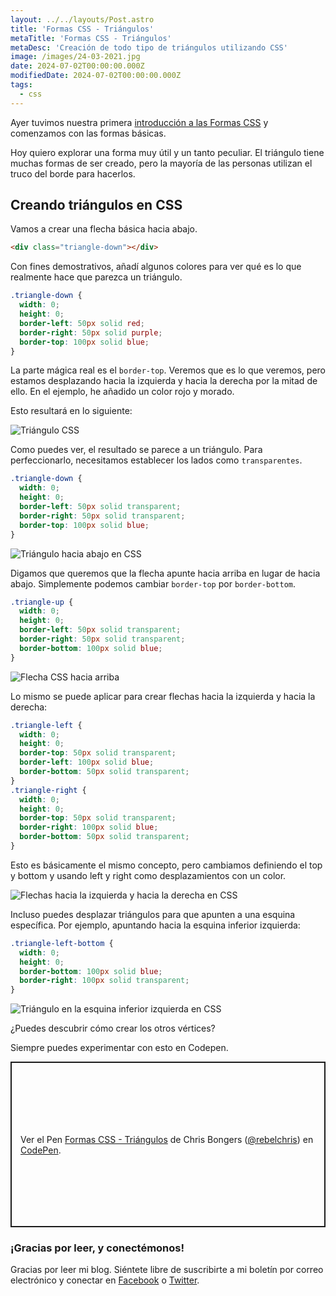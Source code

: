 ```yaml
---
layout: ../../layouts/Post.astro
title: 'Formas CSS - Triángulos'
metaTitle: 'Formas CSS - Triángulos'
metaDesc: 'Creación de todo tipo de triángulos utilizando CSS'
image: /images/24-03-2021.jpg
date: 2024-07-02T00:00:00.000Z
modifiedDate: 2024-07-02T00:00:00.000Z
tags:
  - css
--- 
```


Ayer tuvimos nuestra primera [introducción a las Formas CSS](https://daily-dev-tips.com/posts/css-shapes-the-basics/) y comenzamos con las formas básicas.

Hoy quiero explorar una forma muy útil y un tanto peculiar.
El triángulo tiene muchas formas de ser creado, pero la mayoría de las personas utilizan el truco del borde para hacerlos.

## Creando triángulos en CSS

Vamos a crear una flecha básica hacia abajo.

```html
<div class="triangle-down"></div>
```

Con fines demostrativos, añadí algunos colores para ver qué es lo que realmente hace que parezca un triángulo.

```css
.triangle-down {
  width: 0;
  height: 0;
  border-left: 50px solid red;
  border-right: 50px solid purple;
  border-top: 100px solid blue;
}
```

La parte mágica real es el `border-top`. Veremos que es lo que veremos, pero estamos desplazando hacia la izquierda y hacia la derecha por la mitad de ello.
En el ejemplo, he añadido un color rojo y morado.

Esto resultará en lo siguiente:

![Triángulo CSS](https://cdn.hashnode.com/res/hashnode/image/upload/v1616224807082/1_ZjpStkC.jpeg)

Como puedes ver, el resultado se parece a un triángulo.
Para perfeccionarlo, necesitamos establecer los lados como `transparentes`.

```css
.triangle-down {
  width: 0;
  height: 0;
  border-left: 50px solid transparent;
  border-right: 50px solid transparent;
  border-top: 100px solid blue;
}
```

![Triángulo hacia abajo en CSS](https://cdn.hashnode.com/res/hashnode/image/upload/v1616224895194/lWAAOt_Dm.png)

Digamos que queremos que la flecha apunte hacia arriba en lugar de hacia abajo.
Simplemente podemos cambiar `border-top` por `border-bottom`.

```css
.triangle-up {
  width: 0;
  height: 0;
  border-left: 50px solid transparent;
  border-right: 50px solid transparent;
  border-bottom: 100px solid blue;
}
```

![Flecha CSS hacia arriba](https://cdn.hashnode.com/res/hashnode/image/upload/v1616225026563/lCNey7kIB.png)

Lo mismo se puede aplicar para crear flechas hacia la izquierda y hacia la derecha:

```css
.triangle-left {
  width: 0;
  height: 0;
  border-top: 50px solid transparent;
  border-left: 100px solid blue;
  border-bottom: 50px solid transparent;
}
.triangle-right {
  width: 0;
  height: 0;
  border-top: 50px solid transparent;
  border-right: 100px solid blue;
  border-bottom: 50px solid transparent;
}
```

Esto es básicamente el mismo concepto, pero cambiamos definiendo el top y bottom y usando left y right como desplazamientos con un color.

![Flechas hacia la izquierda y hacia la derecha en CSS](https://cdn.hashnode.com/res/hashnode/image/upload/v1616225174062/c4Nu5rjpS.png)

Incluso puedes desplazar triángulos para que apunten a una esquina específica.
Por ejemplo, apuntando hacia la esquina inferior izquierda:

```css
.triangle-left-bottom {
  width: 0;
  height: 0;
  border-bottom: 100px solid blue;
  border-right: 100px solid transparent;
}
```

![Triángulo en la esquina inferior izquierda en CSS](https://cdn.hashnode.com/res/hashnode/image/upload/v1616225288854/Ek9gR-jF0.png)

¿Puedes descubrir cómo crear los otros vértices?

Siempre puedes experimentar con esto en Codepen.

<p class="codepen" data-height="265" data-theme-id="dark" data-default-tab="result" data-user="rebelchris" data-slug-hash="RwoXobj" style="height: 265px; box-sizing: border-box; display: flex; align-items: center; justify-content: center; border: 2px solid; margin: 1em 0; padding: 1em;" data-pen-title="Formas CSS - Triángulos">
  <span>Ver el Pen <a href="https://codepen.io/rebelchris/pen/RwoXobj">
  Formas CSS - Triángulos</a> de Chris Bongers (<a href="https://codepen.io/rebelchris">@rebelchris</a>)
  en <a href="https://codepen.io">CodePen</a>.</span>
</p>

### ¡Gracias por leer, y conectémonos!

Gracias por leer mi blog. Siéntete libre de suscribirte a mi boletín por correo electrónico y conectar en [Facebook](https://www.facebook.com/DailyDevTipsBlog) o [Twitter](https://twitter.com/DailyDevTips1).
